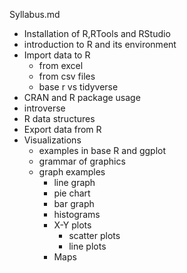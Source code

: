 Syllabus.md


- Installation of R,RTools and RStudio
- introduction to R and its environment
- Import data to R
	- from excel
	- from csv files
	- base r vs tidyverse
- CRAN and R package usage
- introverse
- R data structures
- Export data from R
- Visualizations
	- examples in base R and ggplot
	- grammar of graphics
	- graph examples
		- line graph
		- pie chart
		- bar graph
		- histograms
		- X-Y plots
			- scatter plots
			- line plots
		- Maps

